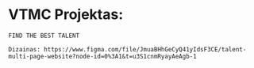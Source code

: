 # VTMC Projektas:
    FIND THE BEST TALENT
    
    Dizainas: https://www.figma.com/file/JmuaBHhGeCyQ41yIdsF3CE/talent-multi-page-website?node-id=0%3A1&t=u3S1cnmRyayAeAgb-1
